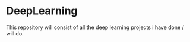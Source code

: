 # DeepLearning
This repository will consist of all the deep learning projects i have done / will do.
